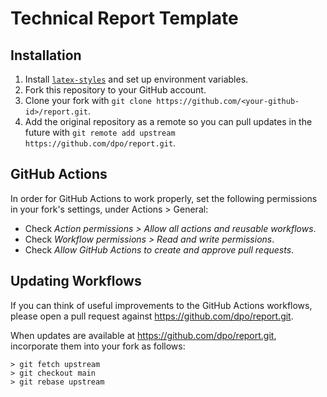 # Technical Report Template

## Installation

1. Install [`latex-styles`](https://github.com/dpo/latex-styles) and set up environment variables.
2. Fork this repository to your GitHub account. 
3. Clone your fork with `git clone https://github.com/<your-github-id>/report.git`.
4. Add the original repository as a remote so you can pull updates in the future with `git remote add upstream https://github.com/dpo/report.git`.

## GitHub Actions

In order for GitHub Actions to work properly, set the following permissions in your fork's settings, under Actions > General:

* Check *Action permissions > Allow all actions and reusable workflows*.
* Check *Workflow permissions > Read and write permissions*.
* Check *Allow GitHub Actions to create and approve pull requests*.

## Updating Workflows

If you can think of useful improvements to the GitHub Actions workflows, please open a pull request against https://github.com/dpo/report.git.

When updates are available at https://github.com/dpo/report.git, incorporate them into your fork as follows:

```shell
> git fetch upstream
> git checkout main
> git rebase upstream
```

